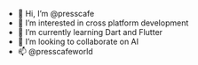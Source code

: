 - 👋 Hi, I’m @presscafe
- 👀 I’m interested in cross platform development 
- 🌱 I’m currently learning Dart and Flutter 
- 💞️ I’m looking to collaborate on AI
- 📫 @presscafeworld

<!---
presscafe/presscafe is a ✨ special ✨ repository because its `README.md` (this file) appears on your GitHub profile.
You can click the Preview link to take a look at your changes.
--->
